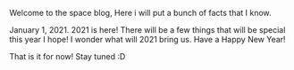 Welcome to the space blog, Here i will put a bunch of facts that I know.

January 1, 2021. 2021 is here! There will be a few things that will be special this year I hope!
I wonder what will 2021 bring us. Have a Happy New Year!


That is it for now! Stay tuned :D
